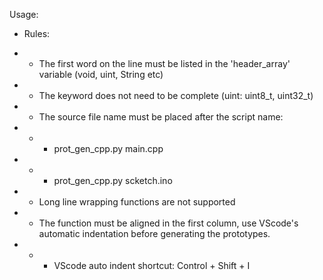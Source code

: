 Usage:

- Rules:

- - The first word on the line must be listed in the 'header_array' variable (void, uint, String etc)

- - The keyword does not need to be complete (uint: uint8_t, uint32_t)

- - The source file name must be placed after the script name:
- - - prot_gen_cpp.py main.cpp
- - - prot_gen_cpp.py scketch.ino

- - Long line wrapping functions are not supported

- - The function must be aligned in the first column, use VScode's automatic indentation before generating the prototypes.
- - - VScode auto indent shortcut: Control + Shift + I

